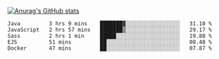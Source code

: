 [![Anurag's GitHub stats](https://github-readme-stats.vercel.app/api?username=sebasphere&count_private=true&theme=tokyonight)](https://github.com/anuraghazra/github-readme-stats)

<!--START_SECTION:waka-->
```text
Java         3 hrs 9 mins    ███████▓░░░░░░░░░░░░░░░░░   31.10 % 
JavaScript   2 hrs 57 mins   ███████▒░░░░░░░░░░░░░░░░░   29.17 % 
Sass         2 hrs 1 min     █████░░░░░░░░░░░░░░░░░░░░   19.88 % 
EJS          51 mins         ██░░░░░░░░░░░░░░░░░░░░░░░   08.48 % 
Docker       47 mins         ██░░░░░░░░░░░░░░░░░░░░░░░   07.87 % 
```
<!--END_SECTION:waka-->
